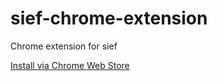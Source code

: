 sief-chrome-extension
=====================

Chrome extension for sief

[Install via Chrome Web Store](https://chrome.google.com/webstore/detail/fbpifahfgledgobkeocfafiekaijnhba/)
